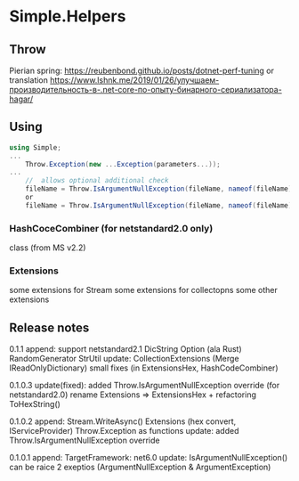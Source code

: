 # Simple.Helpers

## Throw

Pierian spring:
https://reubenbond.github.io/posts/dotnet-perf-tuning
or translation
https://www.lshnk.me/2019/01/26/улучшаем-производительность-в-.net-core-по-опыту-бинарного-сериализатора-hagar/

## Using

```cs
using Simple;
...
	Throw.Exception(new ...Exception(parameters...));
...
	//	allows optional additional check
	fileName = Throw.IsArgumentNullException(fileName, nameof(fileName));
	or
	fileName = Throw.IsArgumentNullException(fileName, nameof(fileName), i => !string.IsNullOrEmpty(i));
```


### HashCoceCombiner (for netstandard2.0 only)
class (from MS v2.2)

### Extensions
some extensions for Stream
some extensions for collectopns
some other extensions

##  Release notes

0.1.1
	append:
		support netstandard2.1
		DicString
		Option (ala Rust)
		RandomGenerator
		StrUtil
	update:
		CollectionExtensions (Merge IReadOnlyDictionary)
		small fixes (in ExtensionsHex, HashCodeCombiner)

0.1.0.3
	update(fixed):
		added Throw.IsArgumentNullException override (for netstandard2.0)
		rename Extensions => ExtensionsHex + refactoring ToHexString()

0.1.0.2
	append:
		Stream.WriteAsync()
		Extensions (hex convert, IServiceProvider)
		Throw.Exception as functions
	update:
		added Throw.IsArgumentNullException override

0.1.0.1
	append:
		TargetFramework: net6.0
	update:
		IsArgumentNullException() can be raice 2 exeptios (ArgumentNullException & ArgumentException)
